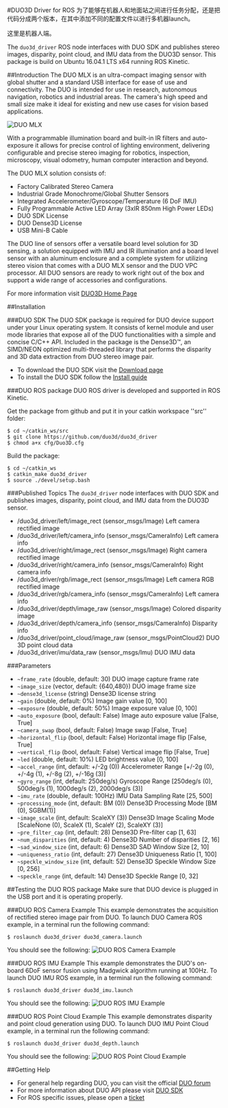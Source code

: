 #DUO3D Driver for ROS 
为了能够在机器人和地面站之间进行任务分配，还是把代码分成两个版本，在其中添加不同的配置文件以进行多机器launch。

这里是机器人端。

The `duo3d_driver` ROS node interfaces with DUO SDK and publishes stereo images, disparity, point cloud, and IMU data from the DUO3D sensor. This package is build on Ubuntu 16.04.1 LTS x64 running ROS Kinetic.

##Introduction
The DUO MLX is an ultra-compact imaging sensor with global shutter and a standard USB interface for ease of use and connectivity. The DUO is intended for use in research, autonomous navigation, robotics and industrial areas. The camera's high speed and small size make it ideal for existing and new use cases for vision based applications.

![DUO MLX](https://duo3d.com/public/media/products/duo_m_mlx_feb10-136.png)

With a programmable illumination board and built-in IR filters and auto-exposure it allows for precise control of lighting environment, delivering configurable and precise stereo imaging for robotics, inspection, microscopy, visual odometry, human computer interaction and beyond.

The DUO MLX solution consists of:

 * Factory Calibrated Stereo Camera
 * Industrial Grade Monochrome/Global Shutter Sensors
 * Integrated Accelerometer/Gyroscope/Temperature (6 DoF IMU)
 * Fully Programmable Active LED Array (3xIR 850nm High Power LEDs)
 * DUO SDK License
 * DUO Dense3D License
 * USB Mini-B Cable

The DUO line of sensors offer a versatile board level solution for 3D sensing, a solution equipped with IMU and IR illumination and a board level sensor with an aluminum enclosure and a complete system for utilizing stereo vision that comes with a DUO MLX sensor and the DUO VPC processor. All DUO sensors are ready to work right out of the box and support a wide range of accessories and configurations.

For more information visit [DUO3D Home Page](https://duo3d.com)

##Installation

###DUO SDK
The DUO SDK package is required for DUO device support under your Linux operating system. It consists of kernel module and user mode libraries that expose all of the DUO functionalities with a simple and concise C/C++ API. Included in the package is the Dense3D&trade;, an SIMD/NEON optimized multi-threaded library that performs the disparity and 3D data extraction from DUO stereo image pair. 

 * To download the DUO SDK visit the [Download page](https://duo3d.com/docs/downloads)
 * To install the DUO SDK follow the [Install guide](https://duo3d.com/docs/articles/install-all)

###DUO ROS package
DUO ROS driver is developed and supported in ROS Kinetic. 

Get the package from github and put it in your catkin workspace ''src'' folder:

    $ cd ~/catkin_ws/src
    $ git clone https://github.com/duo3d/duo3d_driver
    $ chmod a+x cfg/Duo3D.cfg

Build the package:

    $ cd ~/catkin_ws
    $ catkin_make duo3d_driver
    $ source ./devel/setup.bash


###Published Topics
The `duo3d_driver` node interfaces with DUO SDK and publishes images, disparity, point cloud, and IMU data from the DUO3D sensor.

 * /duo3d_driver/left/image_rect (sensor_msgs/Image)
 Left camera rectified image
 * /duo3d_driver/left/camera_info (sensor_msgs/CameraInfo)
 Left camera info
 * /duo3d_driver/right/image_rect (sensor_msgs/Image)
 Right camera rectified image
 * /duo3d_driver/right/camera_info (sensor_msgs/CameraInfo)
 Right camera info
 * /duo3d_driver/rgb/image_rect (sensor_msgs/Image)
 Left camera RGB rectified image
 * /duo3d_driver/rgb/camera_info (sensor_msgs/CameraInfo)
 Left camera info
 * /duo3d_driver/depth/image_raw (sensor_msgs/Image)
 Colored disparity image
 * /duo3d_driver/depth/camera_info (sensor_msgs/CameraInfo)
 Disparity info
 * /duo3d_driver/point_cloud/image_raw (sensor_msgs/PointCloud2)
 DUO 3D point cloud data
 * /duo3d_driver/imu/data_raw (sensor_msgs/Imu)
 DUO IMU data

###Parameters
* `~frame_rate` (double, default: 30)
DUO image capture frame rate
* `~image_size` (vector<int>, default: {640,480})
DUO image frame size
* `~dense3d_license` (string)
Dense3D license string
* `~gain` (double, default: 0%)
Image gain value [0, 100]
* `~exposure` (double, default: 50%)
Image exposure value [0, 100]
* `~auto_exposure` (bool, default: False)
Image auto exposure value [False, True]
* `~camera_swap` (bool, default: False)
Image swap [False, True]
* `~horizontal_flip` (bool, default: False)
Horizontal image flip [False, True]
* `~vertical_flip` (bool, default: False)
Vertical image flip [False, True]
* `~led` (double, default: 10%)
LED brightness value [0, 100]
* `~accel_range` (int, default: +/-2g (0))
Accelerometer Range [+/-2g (0), +/-4g (1), +/-8g (2), +/-16g (3)]
* `~gyro_range` (int, default: 250deg/s)
Gyroscope Range [250deg/s (0), 500deg/s (1), 1000deg/s (2), 2000deg/s (3)]
* `~imu_rate` (double, default: 100Hz)
IMU Data Sampling Rate [25, 500]
* `~processing_mode` (int, default: BM (0))
Dense3D Processing Mode [BM (0), SGBM(1)]
* `~image_scale` (int, default: ScaleXY (3))
Dense3D Image Scaling Mode [ScaleNone (0), ScaleX (1), ScaleY (2), ScaleXY (3)]
* `~pre_filter_cap` (int, default: 28)
Dense3D Pre-filter cap [1, 63]
* `~num_disparities` (int, default: 4)
Dense3D Number of disparities [2, 16]
* `~sad_window_size` (int, default: 6)
Dense3D SAD Window Size [2, 10]
* `~uniqueness_ratio` (int, default: 27)
Dense3D Uniqueness Ratio [1, 100]
* `~speckle_window_size` (int, default: 52)
Dense3D Speckle Window Size [0, 256]
* `~speckle_range` (int, default: 14)
Dense3D Speckle Range [0, 32]

##Testing the DUO ROS package
Make sure that DUO device is plugged in the USB port and it is operating properly.

###DUO ROS Camera Example
This example demonstrates the acquisition of rectified stereo image pair from DUO. 
To launch DUO Camera ROS example, in a terminal run the following command:

    $ roslaunch duo3d_driver duo3d_camera.launch

You should see the following:
![DUO ROS Camera Example](https://duo3d.com/public/media/products/ROS-DUO-Camera.jpg)

###DUO ROS IMU Example
This example demonstrates the DUO's on-board 6DoF sensor fusion using Madgwick algorithm running at 100Hz.
To launch DUO IMU ROS example, in a terminal run the following command:

    $ roslaunch duo3d_driver duo3d_imu.launch
 
You should see the following:
![DUO ROS IMU Example](https://duo3d.com/public/media/products/ROS-DUO-IMU.jpg)

###DUO ROS Point Cloud Example
This example demonstrates disparity and point cloud generation using DUO. 
To launch DUO IMU Point Cloud example, in a terminal run the following command:

    $ roslaunch duo3d_driver duo3d_depth.launch
 
You should see the following:
![DUO ROS Point Cloud Example](https://duo3d.com/public/media/products/ROS-DUO-PointCloud.jpg)

##Getting Help

 * For general help regarding DUO, you can visit the official [DUO forum](https://duo3d.com/forums)
 * For more information about DUO API please visit [DUO SDK](https://duo3d.com/docs/articles/sdk)
 * For ROS specific issues, please open a [ticket](https://github.com/duo3d/duo3d_driver/issues)
